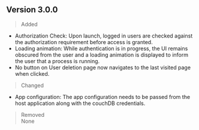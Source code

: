 Version 3.0.0
-------------

> Added
  * Authorization Check: Upon launch, logged in users are checked against the authorization requirement before access is granted.
  * Loading animation: While authentication is in progress, the UI remains obscured from the user and a loading animation is displayed to inform the user that a process is running. 
  * No button on User deletion page now navigates to the last visited page when clicked.
  


> Changed
  *  App configuration: The app configuration needs to be passed from the host application along with the couchDB credentials.
  

> Removed\
> None
